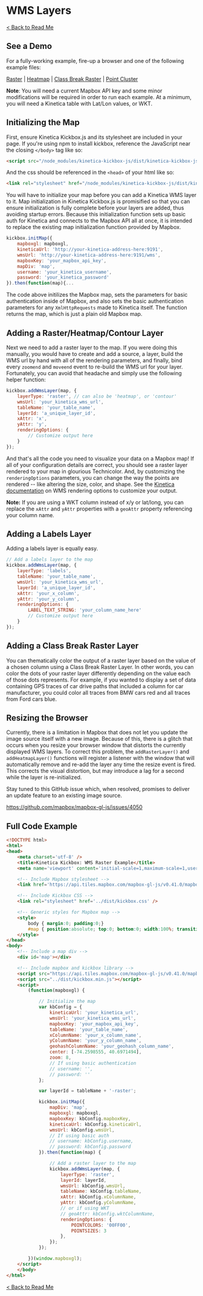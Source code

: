 # **WMS Layers**

[< Back to Read Me](../README.md)

## See a Demo

For a fully-working example, fire-up a browser and one of the following example files:

[Raster](../examples/wms-raster.html) | [Heatmap](../examples/wms-heatmap.html) | [Class Break Raster](../examples/wms-cb-raster.html) | [Point Cluster](../examples/point-cluster.html)

**Note**: You will need a current Mapbox API key and some minor modifications will be required in order to run each example. At a minimum, you will need a Kinetica table with Lat/Lon values, or WKT.

## Initializing the Map

First, ensure Kinetica Kickbox.js and its stylesheet are included in your page. If you're using npm to install kickbox, reference the JavaScript near the closing `</body>` tag like so:

```html
<script src="/node_modules/kinetica-kickbox-js/dist/kinetica-kickbox-js.min.js"></script>
```

And the css should be referenced in the `<head>` of your html like so:

```html
<link rel="stylesheet" href="/node_modules/kinetica-kickbox-js/dist/kinetica-kickbox-js.min.css" />
```

You will have to initialize your map before you can add a Kinetica WMS layer to it. Map initialization in Kinetica Kickbox.js is promisified so that you can ensure initialization is fully complete before your layers are added, thus avoiding startup errors. Because this initialization function sets up basic auth for Kinetica and connects to the Mapbox API all at once, it is intended to replace the existing map initialization function provided by Mapbox.

```javascript
kickbox.initMap({
    mapboxgl: mapboxgl,
    kineticaUrl: 'http://your-kinetica-address-here:9191',
    wmsUrl: 'http://your-kinetica-address-here:9191/wms',
    mapboxKey: 'your_mapbox_api_key',
    mapDiv: 'map',
    username: 'your_kinetica_username',
    password: 'your_kinetica_password'
}).then(function(map){...
```

The code above initilizes the Mapbox map, sets the parameters for basic authentication inside of Mapbox, and also sets the basic authentication parameters for any `XmlHttpRequests` made to Kinetica itself. The function returns the map, which is just a plain old Mapbox map.

## Adding a Raster/Heatmap/Contour Layer

Next we need to add a raster layer to the map. If you were doing this manually, you would have to create and add a source, a layer, build the WMS url by hand with all of the rendering parameters, and finally, bind every `zoomend` and `moveend` event to re-build the WMS url for your layer. Fortunately, you can avoid that headache and simply use the following helper function:

```javascript
kickbox.addWmsLayer(map, {
    layerType: 'raster', // can also be 'heatmap', or 'contour'
    wmsUrl: 'your_kinetica_wms_url',
    tableName: 'your_table_name',
    layerId: 'a_unique_layer_id',
    xAttr: 'x',
    yAttr: 'y',
    renderingOptions: {
        // Customize output here
    }
});
```

And that's all the code you need to visualize your data on a Mapbox map! If all of your configuration details are correct, you should see a raster layer rendered to your map in glourious Technicolor. And, by customizing the `renderingOptions` parameters, you can change the way the points are rendered -- like altering the size, color, and shape. See the [Kinetica documentation](https://www.kinetica.com/docs/feature_overview/wms_feature_overview.html) on WMS rendering options to customize your output.

**Note:** If you are using a WKT column instead of x/y or lat/long, you can replace the `xAttr` and `yAttr` properties with a `geoAttr` property referencing your column name.

## Adding a Labels Layer

Adding a labels layer is equally easy.

```javascript
// Add a labels layer to the map
kickbox.addWmsLayer(map, {
    layerType: 'labels',
    tableName: 'your_table_name',
    wmsUrl: 'your_kinetica_wms_url',
    layerId: 'a_unique_layer_id',
    xAttr: 'your_x_column',
    yAttr: 'your_y_column',
    renderingOptions: {
        LABEL_TEXT_STRING: 'your_column_name_here'
        // Customize output here
    }
});
```

## Adding a Class Break Raster Layer

You can thematically color the output of a raster layer based on the value of a chosen column using a Class Break Raster Layer. In other words, you can color the dots of your raster layer differently depending on the value each of those dots represents. For example, if you wanted to display a set of data containing GPS traces of car drive paths that included a column for car manufacturer, you could color all traces from BMW cars red and all traces from Ford cars blue.

## Resizing the Browser

Currently, there is a limitation in Mapbox that does not let you update the image source itself with a new image. Because of this, there is a glitch that occurs when you resize your browser window that distorts the currently displayed WMS layers. To correct this problem, the `addRasterLayer()` and `addHeatmapLayer()` functions will register a listener with the window that will automatically remove and re-add the layer any time the resize event is fired. This corrects the visual distortion, but may introduce a lag for a second while the layer is re-initialized.

Stay tuned to this GitHub issue which, when resolved, promises to deliver an update feature to an existing image source.

https://github.com/mapbox/mapbox-gl-js/issues/4050

## Full Code Example

```html
<!DOCTYPE html>
<html>
<head>
    <meta charset='utf-8' />
    <title>Kinetica Kickbox: WMS Raster Example</title>
    <meta name='viewport' content='initial-scale=1,maximum-scale=1,user-scalable=no' />

    <!-- Include Mapbox stylesheet -->
    <link href='https://api.tiles.mapbox.com/mapbox-gl-js/v0.41.0/mapbox-gl.css' rel='stylesheet' />

    <!-- Include Kickbox CSS -->
    <link rel="stylesheet" href='../dist/kickbox.css' />

    <!-- Generic styles for Mapbox map -->
    <style>
        body { margin:0; padding:0;}
        #map { position:absolute; top:0; bottom:0; width:100%; transition: all 0.3s; }
    </style>
</head>
<body>
    <!-- Include a map div -->
    <div id='map'></div>

    <!-- Include mapbox and kickbox library -->
    <script src="https://api.tiles.mapbox.com/mapbox-gl-js/v0.41.0/mapbox-gl.js"></script>
    <script src="../dist/kickbox.min.js"></script>
    <script>
        (function(mapboxgl) {

            // Initialize the map
            var kbConfig = {
                kineticaUrl: 'your_kinetica_url',
                wmsUrl: 'your_kinetica_wms_url',
                mapboxKey: 'your_mapbox_api_key',
                tableName: 'your_table_name',
                xColumnName: 'your_x_column_name',
                yColumnName: 'your_y_column_name',
                geohashColumnName: 'your_geohash_column_name',
                center: [-74.2598555, 40.6971494],
                zoom: 8,
                // If using basic authentication
                // username: '',
                // password: ''
            };

            var layerId = tableName + '-raster';

            kickbox.initMap({
                mapDiv: 'map',
                mapboxgl: mapboxgl,
                mapboxKey: kbConfig.mapboxKey,
                kineticaUrl: kbConfig.kineticaUrl,
                wmsUrl: kbConfig.wmsUrl,
                // If using basic auth
                // username: kbConfig.username,
                // password: kbConfig.password
            }).then(function(map) {

                // Add a raster layer to the map
                kickbox.addWmsLayer(map, {
                    layerType: 'raster',
                    layerId: layerId,
                    wmsUrl: kbConfig.wmsUrl,
                    tableName: kbConfig.tableName,
                    xAttr: kbConfig.xColumnName,
                    yAttr: kbConfig.yColumnName,
                    // or if using WKT
                    // geoAttr: kbConfig.wktColumnName,
                    renderingOptions: {
                        POINTCOLORS: '00FF00',
                        POINTSIZES: 3
                    },
                });
            });

        })(window.mapboxgl);
    </script>
    </body>
</html>
```

[< Back to Read Me](./../README.md)